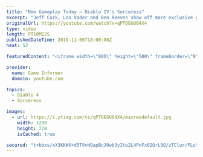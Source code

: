 ```yaml
---
title: "New Gameplay Today – Diablo IV's Sorceress"
excerpt: "Jeff Cork, Leo Vader and Ben Reeves show off more exclusive gameplay of Diablo IV, which can be viewed without commentary at ..."
originalUrl: https://youtube.com/watch?v=qPTOEGU04X4
type: video
length: PT10M22S
publishedDateTime: 2019-11-06T18:00:06Z
heat: 52

featuredContent: "<iframe width=\"800\" height=\"500\" frameborder=\"0\" src=\"https://www.youtube.com/embed/qPTOEGU04X4\" allow=\"accelerometer; autoplay; encrypted-media; gyroscope; picture-in-picture\" allowfullscreen></iframe>"

provider:
  name: Game Informer
  domain: youtube.com

topics:
  - Diablo 4
  - Sorceress

images:
  - url: https://i.ytimg.com/vi/qPTOEGU04X4/maxresdefault.jpg
    width: 1280
    height: 720
    isCached: true

secured: "t+bbxs/xX3KKWX+d5T9vHQapBcJ0wb3yIte2L4PnFx02QrL9Q/zTClur/FLuY3h9UmqSt34wNJLevFBVYpN2YeINeUEa2TpyPtSbhKMXyNVM2oFVEfh8yHsVjB8olsY/DiQbqim2A9lF+HAOHMA44SbuNjxTEoSyqhuZ0pYdUPgQy4AzlnlqHUAw/ffuY3EcerH1MJbpH92JWrgFYJ0UJxmvPB912A+d8A73i6SSOjBv4Xf/hnaNdWT/GBOOA4DPqScSXVeCD6+cBRKZnVr2UWkcY+sOx72vT1Re4R7jtZWjOqST6s3X11HDvVXFM5wW1/PuRIIZ6VecTXxrEEHGM9Z+81BdNNAAXV/CQxd7SWnKRG24WECJA5UPCI3AjiQgr40Rz41+LNoVLPFLlKBgrvDCgHAhY9Vi0dXH2SLCs6+GnGmJPGwvq58HTR3JLBeI;Zb+nuPYtTNK+1qqw8uwfAg=="
---
```


